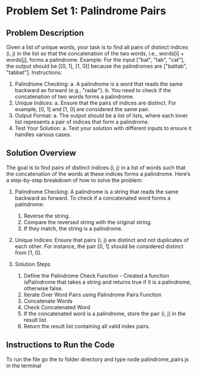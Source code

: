 # Problem Set 1: Palindrome Pairs

## Problem Description

Given a list of unique words, your task is to find all pairs of distinct indices (i, j) in the list so that
the concatenation of the two words, i.e., words[i] + words[j], forms a palindrome.
Example:
For the input ["bat", "tab", "cat"], the output should be [[0, 1], [1, 0]] because the
palindromes are ["battab", "tabbat"].
Instructions:

1. Palindrome Checking:
   a. A palindrome is a word that reads the same backward as forward (e.g., "radar").
   b. You need to check if the concatenation of two words forms a palindrome.
2. Unique Indices:
   a. Ensure that the pairs of indices are distinct. For example, [0, 1] and [1, 0] are considered
   the same pair.
3. Output Format:
   a. The output should be a list of lists, where each inner list represents a pair of indices that
   form a palindrome.
4. Test Your Solution:
   a. Test your solution with different inputs to ensure it handles various cases.

## Solution Overview

The goal is to find pairs of distinct indices (i, j) in a list of words such that the concatenation of the words at these indices forms a palindrome. Here’s a step-by-step breakdown of how to solve the problem:

1. Palindrome Checking:
   A palindrome is a string that reads the same backward as forward. To check if a concatenated word forms a palindrome:
   1. Reverse the string.
   2. Compare the reversed string with the original string.
   3. If they match, the string is a palindrome.
2. Unique Indices:
   Ensure that pairs (i, j) are distinct and not duplicates of each other. For instance, the pair [0, 1] should be considered distinct from [1, 0].

3. Solution Steps
   1. Define the Palindrome Check Function - Created a function isPalindrome that takes a string and returns true if it is a palindrome, otherwise false.
   2. Iterate Over Word Pairs using Palindrome Pairs Function
   3. Concatenate Words
   4. Check Concatenated Word
   5. If the concatenated word is a palindrome, store the pair (i, j) in the result list.
   6. Return the result list containing all valid index pairs.

## Instructions to Run the Code

To run the file go the to folder directory and type node palindrome_pairs.js in the terminal
